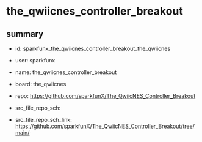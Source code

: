 # the_qwiicnes_controller_breakout
 
## summary 
* id: sparkfunx_the_qwiicnes_controller_breakout_the_qwiicnes
* user: sparkfunx
* name: the_qwiicnes_controller_breakout
* board: the_qwiicnes
* repo: https://github.com/sparkfunX/The_QwiicNES_Controller_Breakout



* src_file_repo_sch: 
* src_file_repo_sch_link: https://github.com/sparkfunX/The_QwiicNES_Controller_Breakout/tree/main/






